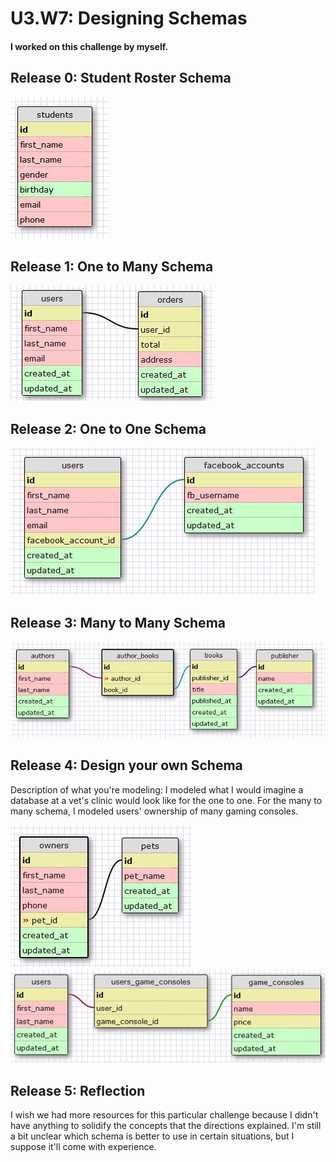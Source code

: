 # U3.W7: Designing Schemas


#### I worked on this challenge by myself.


## Release 0: Student Roster Schema
![0](../imgs/student_roster.jpg)


## Release 1: One to Many Schema
![1](../imgs/one_to_many.jpg)


## Release 2: One to One Schema
![2](../imgs/one_to_one.jpg)


## Release 3: Many to Many Schema
![3](../imgs/many_to_many.jpg)


## Release 4: Design your own Schema
Description of what you're modeling: 
I modeled what I would imagine a database at a vet's clinic would look like for the one to one. For the many to many schema, I modeled users' ownership of many gaming consoles.

![4](../imgs/my_one_to_one.jpg)
![5](../imgs/my_many_to_many.jpg)

## Release 5: Reflection
I wish we had more resources for this particular challenge because I didn't have anything to solidify the concepts that the directions explained. I'm still a bit unclear which schema is better to use in certain situations, but I suppose it'll come with experience.
